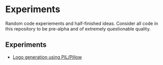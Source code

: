 # Experiments

Random code experiements and half-finished ideas. Consider all code in this repository to be pre-alpha and of extremely questionable quality.

## Experiments

- [Logo generation using PIL/Pillow](./pil-logo/)


